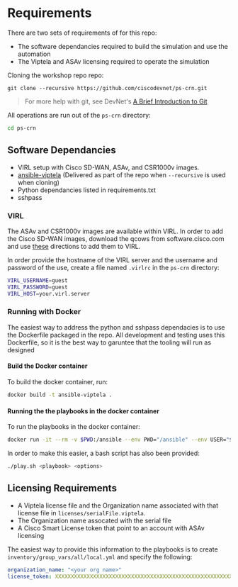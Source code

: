 # Requirements

There are two sets of requirements of for this repo:

* The software dependancies required to build the simulation and use the automation
* The Viptela and ASAv licensing required to operate the simulation

Cloning the workshop repo repo:

``` shell
git clone --recursive https://github.com/ciscodevnet/ps-crn.git
```

>For more help with git, see DevNet's [A Brief Introduction to Git](https://learninglabs.cisco.com/lab/git-basic-workflows/step/1)

All operations are run out of the `ps-crn` directory:

```bash
cd ps-crn
```

## Software Dependancies

* VIRL setup with Cisco SD-WAN, ASAv, and CSR1000v images.
* [ansible-viptela](https://github.com/CiscoDevNet/ansible-viptela) (Delivered as part of the repo when `--recursive` is used when cloning)
* Python dependancies listed in requirements.txt
* sshpass

### VIRL

The ASAv and CSR1000v images are available within VIRL.  In order to add the Cisco SD-WAN images, download the qcows from software.cisco.com
and use [these](https://github.com/CiscoSE/virl-howtos) directions to add them to VIRL.

In order provide the hostname of the VIRL server and the username and password of the use, create a file named `.virlrc` in the `ps-crn` directory:

```bash
VIRL_USERNAME=guest
VIRL_PASSWORD=guest
VIRL_HOST=your.virl.server
```

### Running with Docker

The easiest way to address the python and sshpass dependacies is to use the Dockerfile packaged in the repo.  All development and testing
uses this Dockerfile, so it is the best way to garuntee that the tooling will run as designed

#### Build the Docker container

To build the docker container, run:

```bash
docker build -t ansible-viptela .
```

#### Running the the playbooks in the docker container

To run the playbooks in the docker container:

```bash
docker run -it --rm -v $PWD:/ansible --env PWD="/ansible" --env USER="$USER" ansible-viptela ansible-playbook <playbook> <options>
```

In order to make this easier, a bash script has also been provided:

```bash
./play.sh <playbook> <options>
```

## Licensing Requirements

* A Viptela license file and the Organization name associated with that license file in `licenses/serialFile.viptela`.
* The Organization name assocated with the serial file
* A Cisco Smart License token that point to an account with ASAv licensing

The easiest way to provide this information to the playbooks is to create `inventory/group_vars/all/local.yml` and specify the following:

```yaml
organization_name: "<your org name>"
license_token: XXXXXXXXXXXXXXXXXXXXXXXXXXXXXXXXXXXXXXXXXXXXXXXXXXXXXXXXXXXXXXXXXXXXXXXXXXXXXXXXXXXXXXXX
```
